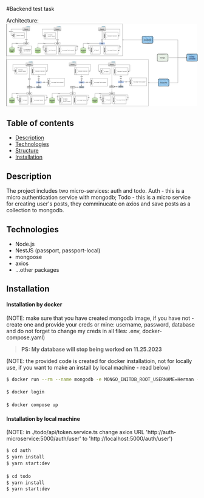 #Backend test task

Architecture:
![Alt text](./achitecture.png)

## Table of contents

- [Description](#description)
- [Technologies](#technologies)
- [Structure](#structure)
- [Installation](#installation)


## Description
The project includes two micro-services: auth and todo. Auth - this is a micro authentication service with mongodb; Todo - this is a micro service for creating user's posts, they comminucate on axios and save posts as a collection to mongodb.

## Technologies
- Node.js
- NestJS (passport, passport-local)
- mongoose
- axios
- ...other packages

## Installation
#### Installation by docker

(NOTE: make sure that you have created mongodb image, if you have not - create one and provide your creds or mine: username, password, database and do not forget to change my creds in all files: .env, docker-compose.yaml)

> **PS: My database will stop being worked on 11.25.2023**

(NOTE: the provided code is created for docker installatioin, not for locally use, if you want to make an install by local machine - read below)
```bash
$ docker run --rm --name mongodb -e MONGO_INITDB_ROOT_USERNAME=Herman -e MONGO_INITDB_ROOT_PASSWORD=admin123 -e MONGO_INITDB_DATABASE=test -v /tmp/mongo-data:/data/db mongo:latest

$ docker login

$ docker compose up
```

#### Installation by local machine
(NOTE: in ./todo/api/token.service.ts change axios URL 'http://auth-microservice:5000/auth/user' to 'http://localhost:5000/auth/user')
```bash
$ cd auth
$ yarn install
$ yarn start:dev

$ cd todo
$ yarn install
$ yarn start:dev
```


